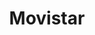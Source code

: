 ---
title: "Movistar"
url: /villa-el-salvador/movistar-avenida-cesar-vallejo/
shop: teléfono móvil
---